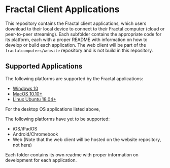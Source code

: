 # Fractal Client Applications

This repository contains the Fractal client applications, which users download to their local device to connect to their Fractal computer (cloud or peer-to-peer streaming). Each subfolder contains the appropriate code for its platform, each with a proper README with information on how to develop or build each application. The web client will be part of the `fractalcomputers/website` repository and is not build in this repository.



## Supported Applications

The following platforms are supported by the Fractal applications:

- [Windows 10](https://s3.console.aws.amazon.com/s3/buckets/fractal-applications-release/?region=us-east-1)
- [MacOS 10.10+](https://s3.console.aws.amazon.com/s3/buckets/fractal-mac-application-release/?region=us-east-1)
- [Linux Ubuntu 18.04+](https://s3.console.aws.amazon.com/s3/buckets/fractal-linux-application-release/?region=us-east-1)

For the desktop OS applications listed above, 



The following platforms have yet to be supported:
- iOS/iPadOS
- Android/Chromebook
- Web (Note that the web client will be hosted on the website repository, not here)

Each folder contains its own readme with proper information on development for each application.
